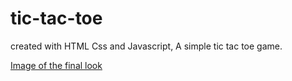 # tic-tac-toe
created with HTML Css and Javascript, A simple tic tac toe game.

[Image of the final look](./projectImage.png)